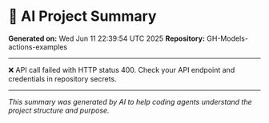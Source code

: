 # 🤖 AI Project Summary

**Generated on:** Wed Jun 11 22:39:54 UTC 2025
**Repository:** GH-Models-actions-examples

---

❌ API call failed with HTTP status 400. Check your API endpoint and credentials in repository secrets.

---

*This summary was generated by AI to help coding agents understand the project structure and purpose.*
